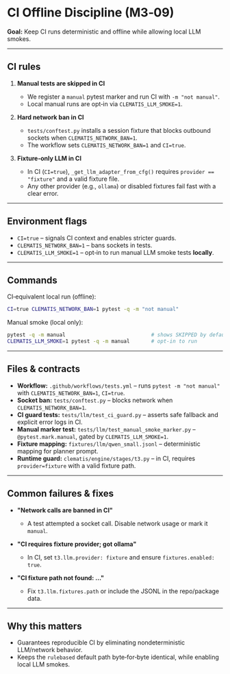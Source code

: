 # CI Offline Discipline (M3‑09)

**Goal:** Keep CI runs deterministic and offline while allowing local LLM smokes.

---

## CI rules

1. **Manual tests are skipped in CI**
   - We register a `manual` pytest marker and run CI with `-m "not manual"`.
   - Local manual runs are opt‑in via `CLEMATIS_LLM_SMOKE=1`.

2. **Hard network ban in CI**
   - `tests/conftest.py` installs a session fixture that blocks outbound sockets when `CLEMATIS_NETWORK_BAN=1`.
   - The workflow sets `CLEMATIS_NETWORK_BAN=1` and `CI=true`.

3. **Fixture‑only LLM in CI**
   - In CI (`CI=true`), `_get_llm_adapter_from_cfg()` requires `provider == "fixture"` and a valid fixture file.
   - Any other provider (e.g., `ollama`) or disabled fixtures fail fast with a clear error.

---

## Environment flags

- `CI=true` – signals CI context and enables stricter guards.
- `CLEMATIS_NETWORK_BAN=1` – bans sockets in tests.
- `CLEMATIS_LLM_SMOKE=1` – opt‑in to run manual LLM smoke tests **locally**.

---

## Commands

CI‑equivalent local run (offline):
```bash
CI=true CLEMATIS_NETWORK_BAN=1 pytest -q -m "not manual"
```

Manual smoke (local only):
```bash
pytest -q -m manual                            # shows SKIPPED by default
CLEMATIS_LLM_SMOKE=1 pytest -q -m manual       # opt-in to run
```

---

## Files & contracts

- **Workflow:** `.github/workflows/tests.yml` – runs `pytest -m "not manual"` with `CLEMATIS_NETWORK_BAN=1`, `CI=true`.
- **Socket ban:** `tests/conftest.py` – blocks network when `CLEMATIS_NETWORK_BAN=1`.
- **CI guard tests:** `tests/llm/test_ci_guard.py` – asserts safe fallback and explicit error logs in CI.
- **Manual marker test:** `tests/llm/test_manual_smoke_marker.py` – `@pytest.mark.manual`, gated by `CLEMATIS_LLM_SMOKE=1`.
- **Fixture mapping:** `fixtures/llm/qwen_small.jsonl` – deterministic mapping for planner prompt.
- **Runtime guard:** `clematis/engine/stages/t3.py` – in CI, requires `provider=fixture` with a valid fixture path.

---

## Common failures & fixes

- **"Network calls are banned in CI"**
  - A test attempted a socket call. Disable network usage or mark it `manual`.

- **"CI requires fixture provider; got ollama"**
  - In CI, set `t3.llm.provider: fixture` and ensure `fixtures.enabled: true`.

- **"CI fixture path not found: …"**
  - Fix `t3.llm.fixtures.path` or include the JSONL in the repo/package data.

---

## Why this matters

- Guarantees reproducible CI by eliminating nondeterministic LLM/network behavior.
- Keeps the `rulebased` default path byte‑for‑byte identical, while enabling local LLM smokes.

